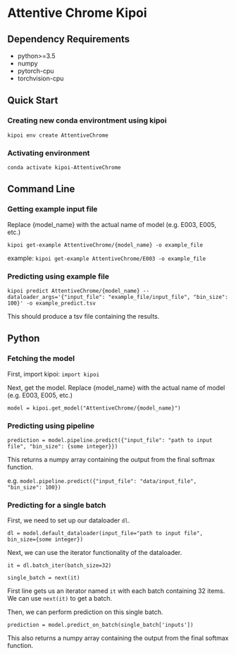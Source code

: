 # Attentive Chrome Kipoi

## Dependency Requirements
* python>=3.5
* numpy
* pytorch-cpu
* torchvision-cpu

## Quick Start
### Creating new conda environtment using kipoi
`kipoi env create AttentiveChrome`

### Activating environment
`conda activate kipoi-AttentiveChrome`

## Command Line
### Getting example input file
Replace {model_name} with the actual name of model (e.g. E003, E005, etc.)

`kipoi get-example AttentiveChrome/{model_name} -o example_file`

example: `kipoi get-example AttentiveChrome/E003 -o example_file`

### Predicting using example file 
`kipoi predict AttentiveChrome/{model_name} --dataloader_args='{"input_file": "example_file/input_file", "bin_size": 100}' -o example_predict.tsv`

This should produce a tsv file containing the results.

## Python
### Fetching the model
First, import kipoi:
`import kipoi`

Next, get the model. Replace {model_name} with the actual name of model (e.g. E003, E005, etc.)

`model = kipoi.get_model("AttentiveChrome/{model_name}")`

### Predicting using pipeline
`prediction = model.pipeline.predict({"input_file": "path to input file", "bin_size": {some integer}})`

This returns a numpy array containing the output from the final softmax function.

e.g. `model.pipeline.predict({"input_file": "data/input_file", "bin_size": 100})`

### Predicting for a single batch
First, we need to set up our dataloader `dl`.

`dl = model.default_dataloader(input_file="path to input file", bin_size={some integer})`

Next, we can use the iterator functionality of the dataloader.

`it = dl.batch_iter(batch_size=32)`

`single_batch = next(it)`

First line gets us an iterator named `it` with each batch containing 32 items. We can use `next(it)` to get a batch.

Then, we can perform prediction on this single batch.

`prediction = model.predict_on_batch(single_batch['inputs'])`

This also returns a numpy array containing the output from the final softmax function.

